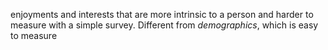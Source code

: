enjoyments and interests that are more intrinsic to a person and harder to measure with a simple survey. Different from *demographics*, which is easy to measure
